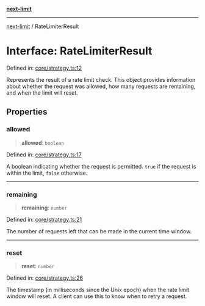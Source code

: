 [**next-limit**](../README.md)

***

[next-limit](../README.md) / RateLimiterResult

# Interface: RateLimiterResult

Defined in: [core/strategy.ts:12](https://github.com/saoudi-h/next-limit/blob/657cd4412856737cdc75b96e50f263c52d81c8f9/src/core/strategy.ts#L12)

Represents the result of a rate limit check.
This object provides information about whether the request was allowed,
how many requests are remaining, and when the limit will reset.

## Properties

### allowed

> **allowed**: `boolean`

Defined in: [core/strategy.ts:17](https://github.com/saoudi-h/next-limit/blob/657cd4412856737cdc75b96e50f263c52d81c8f9/src/core/strategy.ts#L17)

A boolean indicating whether the request is permitted.
`true` if the request is within the limit, `false` otherwise.

***

### remaining

> **remaining**: `number`

Defined in: [core/strategy.ts:21](https://github.com/saoudi-h/next-limit/blob/657cd4412856737cdc75b96e50f263c52d81c8f9/src/core/strategy.ts#L21)

The number of requests left that can be made in the current time window.

***

### reset

> **reset**: `number`

Defined in: [core/strategy.ts:26](https://github.com/saoudi-h/next-limit/blob/657cd4412856737cdc75b96e50f263c52d81c8f9/src/core/strategy.ts#L26)

The timestamp (in milliseconds since the Unix epoch) when the rate limit window will reset.
A client can use this to know when to retry a request.
